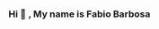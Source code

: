 ### Hi 👋 , My name is Fabio Barbosa

<!--
**fabiobarbosavtex/fabiobarbosavtex** is a ✨ _special_ ✨ repository because its `README.md` (this file) appears on your GitHub profile.

Here are some ideas to get you started:

- 🔭 I’m currently working on VTEX 
- 🌱 I’m currently learning Neuro science
- 😄 Pronouns: He/Him
-->
